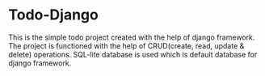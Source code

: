 # Todo-Django
This is the simple todo project created with the help of django framework.
The project is functioned with the help of CRUD(create, read, update & delete) operations.
SQL-lite database is used which is default database for django framework.
